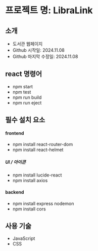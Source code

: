 # 프로젝트 명: LibraLink

## 소개
- 도서관 웹페이지
- Github 시작일: 2024.11.08
- Github 마지막 수정일: 2024.11.08

## react 명령어
- npm start
- npm test
- npm run build
- npm run eject


## 필수 설치 요소

#### frontend
- npm install react-router-dom
- npm install react-helmet
##### UI / 아이콘
- npm install lucide-react 
- npm install axios

#### backend
- npm install express nodemon
- npm install cors

## 사용 기술
- JavaScript
- CSS
